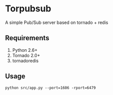 Torpubsub
=========

A simple Pub/Sub server based on tornado + redis


## Requirements
1. Python 2.6+
2. Tornado 2.0+
3. tornadoredis

## Usage

```
python src/app.py --port=1606 -rport=6479
```
